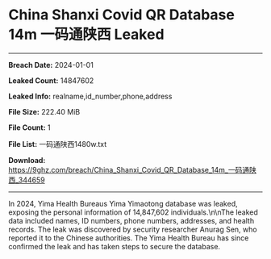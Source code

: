 # China Shanxi Covid QR Database 14m 一码通陕西 Leaked

------------
**Breach Date:** 2024-01-01

**Leaked Count:** 14847602

**Leaked Info:** realname,id_number,phone,address

**File Size:** 222.40 MiB

**File Count:** 1

**File List:** 一码通陕西1480w.txt

**Download:** https://9ghz.com/breach/China_Shanxi_Covid_QR_Database_14m_一码通陕西_344659

------------
In 2024, Yima Health Bureaus Yima Yimaotong database was leaked, exposing the personal information of 14,847,602 individuals.\n\nThe leaked data included names, ID numbers, phone numbers, addresses, and health records. The leak was discovered by security researcher Anurag Sen, who reported it to the Chinese authorities. The Yima Health Bureau has since confirmed the leak and has taken steps to secure the database.
